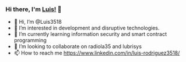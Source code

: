 ### Hi there, I'm [Luis!](https://www.linkedin.com/in/luis-rodriguez3518/) 👋

- 👋 Hi, I’m @Luis3518
- 👀 I’m interested in development and disruptive technologies.
- 🌱 I’m currently learning information security and smart contract programming
- 💞️ I’m looking to collaborate on radiola35 and lubrisys
- 📫 How to reach me https://www.linkedin.com/in/luis-rodriguez3518/

<!---
Luis3518/Luis3518 is a ✨ special ✨ repository because its `README.md` (this file) appears on your GitHub profile.
You can click the Preview link to take a look at your changes.
--->
